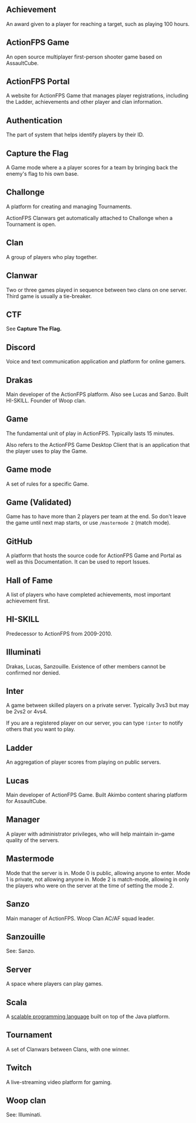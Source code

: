 ## Achievement

An award given to a player for reaching a target, such as playing 100 hours.

## ActionFPS Game

An open source multiplayer first-person shooter game based on AssaultCube.

## ActionFPS Portal

A website for ActionFPS Game that manages player registrations, including the Ladder, achievements and other player and clan information.

## Authentication

The part of system that helps identify players by their ID.

## Capture the Flag

A Game mode where a a player scores for a team by bringing back the enemy's flag to his own base.

## Challonge

A platform for creating and managing Tournaments.

ActionFPS Clanwars get automatically attached to Challonge when a Tournament is open.

## Clan

A group of players who play together.

## Clanwar

Two or three games played in sequence between two clans on one server. Third game is usually a tie-breaker.

## CTF

See **Capture The Flag.**

## Discord

Voice and text communication application and platform for online gamers.

## Drakas

Main developer of the ActionFPS platform. Also see Lucas and Sanzo. Built HI-SKILL. Founder of Woop clan.

## Game

The fundamental unit of play in ActionFPS. Typically lasts 15 minutes.

Also refers to the ActionFPS Game Desktop Client that is an application that the player uses to play the Game.

## Game mode

A set of rules for a specific Game.

## Game \(Validated\)

Game has to have more than 2 players per team at the end. So don't leave the game until next map starts, or use `/mastermode 2` \(match mode\).

## GitHub

A platform that hosts the source code for ActionFPS Game and Portal as well as this Documentation. It can be used to report Issues.

## Hall of Fame

A list of players who have completed achievements, most important achievement first.

## HI-SKILL

Predecessor to ActionFPS from 2009-2010.

## Illuminati

Drakas, Lucas, Sanzouille. Existence of other members cannot be confirmed nor denied.

## Inter

A game between skilled players on a private server. Typically 3vs3 but may be 2vs2 or 4vs4.

If you are a registered player on our server, you can type `!inter` to notify others that you want to play.

## Ladder

An aggregation of player scores from playing on public servers.

## Lucas

Main developer of ActionFPS Game. Built Akimbo content sharing platform for AssaultCube.

## Manager

A player with administrator privileges, who will help maintain in-game quality of the servers.

## Mastermode

Mode that the server is in. Mode 0 is public, allowing anyone to enter. Mode 1 is private, not allowing anyone in. Mode 2 is match-mode, allowing in only the players who were on the server at the time of setting the mode 2.

## Sanzo

Main manager of ActionFPS. Woop Clan AC/AF squad leader.

## Sanzouille

See: Sanzo.

## Server

A space where players can play games.

## Scala

A [scalable programming language](http://scala-lang.org) built on top of the Java platform.

## Tournament

A set of Clanwars between Clans, with one winner.

## Twitch

A live-streaming video platform for gaming.

## Woop clan

See: Illuminati.

